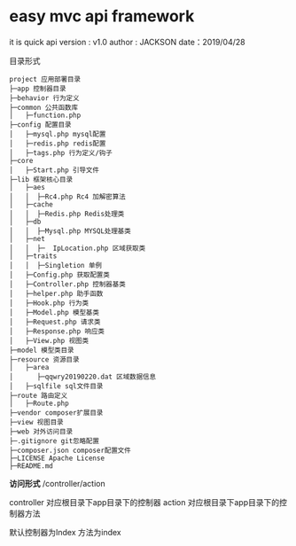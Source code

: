 # easy mvc api framework
it is quick api
version : v1.0
author : JACKSON
date：2019/04/28

目录形式
   
    project 应用部署目录
    ├─app 控制器目录    
    ├─behavior 行为定义
    ├─common 公共函数库
    │   ├─function.php
    ├─config 配置目录
    │   ├─mysql.php mysql配置
    │   ├─redis.php redis配置
    │   ├─tags.php 行为定义/钩子
    ├─core 
    │   ├─Start.php 引导文件
    ├─lib 框架核心目录
    │   ├─aes
    │   │  ├─Rc4.php Rc4 加解密算法
    │   ├─cache
    │   │  ├─Redis.php Redis处理类
    │   ├─db
    │   │  ├─Mysql.php MYSQL处理基类
    │   ├─net
    │   │  ├─  IpLocation.php 区域获取类
    │   ├─traits
    │   │  ├─Singletion 单例
    │   ├─Config.php 获取配置类
    │   ├─Controller.php 控制器基类
    │   ├─helper.php 助手函数
    │   ├─Hook.php 行为类
    │   ├─Model.php 模型基类
    │   ├─Request.php 请求类
    │   ├─Response.php 响应类
    │   ├─View.php 视图类
    ├─model 模型类目录
    ├─resource 资源目录
    │   ├─area
    │      ├─qqwry20190220.dat 区域数据信息
    │   ├─sqlfile sql文件目录        
    ├─route 路由定义
    │   ├─Route.php
    ├─vendor composer扩展目录
    ├─view 视图目录
    ├─web 对外访问目录
    ├─.gitignore git忽略配置
    ├─composer.json composer配置文件
    ├─LICENSE Apache License
    ├─README.md
**访问形式**
/controller/action

controller 对应根目录下app目录下的控制器
action 对应根目录下app目录下的控制器方法

默认控制器为Index 方法为index
       

